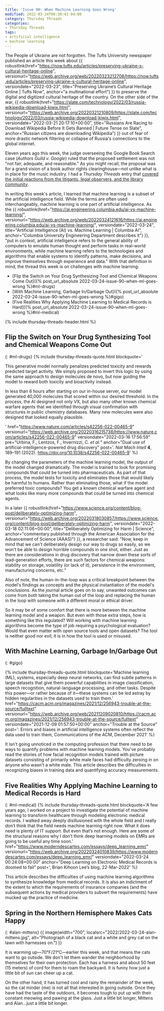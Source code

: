 ```yaml
---
title: 'Issue 90: When Machine Learning Goes Wrong'
modified: 2022-03-24T08:30:41-04:00
category: Thursday Threads
categories:
- Thursday Threads
tags:
- artificial intelligence
- machine learning
---
```


The People of Ukraine are not forgotten. 
The Tufts University newspaper published an article this week about {{ robustlink(href="https://now.tufts.edu/articles/preserving-ukraine-s-cultural-heritage-online", versionurl="https://web.archive.org/web/20220323212708/https://now.tufts.edu/articles/preserving-ukraine-s-cultural-heritage-online", versiondate="2022-03-23", title="Preserving Ukraine’s Cultural Heritage Online | Tufts Now", anchor="a multinational effort") }} to preserve the digital and digitized cultural heritage of the country. 
On the other side of the war, {{ robustlink(href="https://slate.com/technology/2022/03/russia-wikipedia-download-kiwix.html", versionurl="https://web.archive.org/20220321210809/https://slate.com/technology/2022/03/russia-wikipedia-download-kiwix.html", versiondate="2022-03-21 20:17:10+00:00", title="Russians Are Racing to Download Wikipedia Before It Gets Banned | Future Tense on Slate", anchor="Russian citizens are downloading Wikipedia") }} out of fear of more drastic network filtering or collapse of Russia's connections to the global internet. 

Eleven years ago this week, the judge overseeing the Google Book Search case (_Authors Guild v. Google_) ruled that the proposed settlement was not "not fair, adequate, and reasonable." 
As you might recall, the proposal was for a grand vision of a book author rights clearinghouse—not unlike what is in place for the music industry. 
I had a _Thursday Threads_ entry that [covered the initial reactions from the litigants, legal observers, and the library community](https://dltj.org/article/thursday-threads-2011w12/#p2747-gbs). 

In writing this week's article, I learned that machine learning is a subset of the artificial intelligence field. 
While the terms are often used interchangeably, machine learning is one part of artificial intelligence. 
As the {{ robustlink(href="https://ai.engineering.columbia.edu/ai-vs-machine-learning/", versionurl="https://web.archive.org/web/20220324121616/https://ai.engineering.columbia.edu/ai-vs-machine-learning/", versiondate="2022-03-24", title="Artificial Intelligence (AI) vs. Machine Learning | Columbia AI", anchor="Columbia University Engineering Department describes it") }}, "put in context, artificial intelligence refers to the general ability of computers to emulate human thought and perform tasks in real-world environments, while machine learning refers to the technologies and algorithms that enable systems to identify patterns, make decisions, and improve themselves through experience and data." 
With that definition in mind, the thread this week is on challenges with machine learning:

* [Flip the Switch on Your Drug Synthesizing Tool and Chemical Weapons Come Out]({% post_url_absolute 2022-03-24-issue-90-when-ml-goes-wrong %}#ml-drugs)
* [With Machine Learning, Garbage In/Garbage Out]({% post_url_absolute 2022-03-24-issue-90-when-ml-goes-wrong %}#gigo)
* [Five Realities Why Applying Machine Learning to Medical Records is Hard]({% post_url_absolute 2022-03-24-issue-90-when-ml-goes-wrong %}#ml-medical)

{% include thursday-threads-header.html %}

## Flip the Switch on Your Drug Synthesizing Tool and Chemical Weapons Come Out
{: #ml-drugs}
{% include thursday-threads-quote.html
blockquote='<p>This generative model normally penalizes predicted toxicity and rewards predicted target activity. We simply proposed to invert this logic by using the same approach to design molecules de novo, but now guiding the model to reward both toxicity and bioactivity instead. </p><p>In less than 6 hours after starting on our in-house server, our model generated 40,000 molecules that scored within our desired threshold. In the process, the AI designed not only VX, but also many other known chemical warfare agents that we identified through visual confirmation with structures in public chemistry databases. Many new molecules were also designed that looked equally plausible.</p>'
href="https://www.nature.com/articles/s42256-022-00465-9"
versionurl="https://web.archive.org/20220316215738/https://www.nature.com/articles/s42256-022-00465-9" 
versiondate="2022-03-16 17:56:59" 
pre="Urbina, F., Lentzos, F., Invernizzi, C. <i>et al.</i>"
anchor="Dual use of artificial-intelligence-powered drug discovery"
post='. <i>Nat Mach Intell</i> <b>4</b>, 189–191 (2022). https://doi.org/10.1038/s42256-022-00465-9'
%}

By changing the parameters of the machine learning model, the output of the model changed dramatically. 
The model is trained to look for promising compounds that could be turned into pharmaceuticals. 
As part of that process, the model tests for toxicity and eliminates those that would likely be harmful to humans. 
Rather than eliminating those, what if the model preferred toxic compounds? 
You get a known chemical warfare agent and what looks like many more compounds that could be turned into chemical agents. 

In a later {{ robustlink(href="https://www.science.org/content/blog-post/deliberately-optimizing-harm", versionurl="https://web.archive.org/20220318030857/https://www.science.org/content/blog-post/deliberately-optimizing-harm", versiondate="2022-03-18 02:11:06+00:00", title="Deliberately Optimizing for Harm  | Science", anchor="commentary published through the American Association for the Advancement of Science (AAAS)") }}, a researcher said: "Now, keep in mind that we can't deliberately design our way to drugs so easily, so we won't be able to design horrible compounds in one shot, either. Just as there are considerations in drug discovery that narrow down these sorts of lead-generation efforts, there are such factors for chemical weapons: stability on storage, volatility (or lack of it), persistence in the environment, manufacturing concerns, etc." 

Also of note, the human-in-the-loop was a critical breakpoint between the model's findings as concepts and the physical instantiation of the model's conclusions. 
As the journal article goes on to say, unwanted outcomes can come from _both_ taking the human out of the loop and replacing the human in the loop with someone with a different moral or ethical driver.

So it may be of some comfort that there is more between the machine learning model and a weapon. 
But even with those extra steps, how is something like this regulated? 
Will working with machine learning algorithms become the type of job requiring a psychological evaluation? 
Would that even matter with open source tools and open datasets?
The tool is neither good nor evil; it is in how the tool is used or misused.

## With Machine Learning, Garbage In/Garbage Out
{: #gigo}

{% include thursday-threads-quote.html
blockquote='Machine learning (ML), systems, especially deep neural networks, can find subtle patterns in large datasets that give them powerful capabilities in image classification, speech recognition, natural-language processing, and other tasks. Despite this power—or rather because of it—these systems can be led astray by hidden regularities in the datasets used to train them.'
href="https://cacm.acm.org/magazines/2021/12/256943-trouble-at-the-source/fulltext"
versionurl="https://web.archive.org/web/20211209020810/https://cacm.acm.org/magazines/2021/12/256943-trouble-at-the-source/fulltext"
versiondate="2021-12-09 01:57:50+00:00"
anchor="Trouble at the Source"
post=': Errors and biases in artificial intelligence systems often reflect the data used to train them,  Communications of the ACM, December 2021'
%}

It isn't going unnoticed in the computing profession that there need to be ways to quantify problems with machine learning models. 
You've probably read the stories of how facial recognition models trained with picture datasets consisting of primarily white male faces had difficulty zeroing in on anyone who wasn't a white male. 
This article describes the difficulties in recognizing biases in training data and quantifying accuracy measurements.

## Five Realities Why Applying Machine Learning to Medical Records is Hard
{: #ml-medical}
{% include thursday-threads-quote.html
blockquote='A few years ago, I worked on a project to investigate the potential of machine learning to transform healthcare through modeling electronic medical records. I walked away deeply disillusioned with the whole field and I really don’t think that the field needs machine learning right now. What it does need is plenty of IT support. But even that’s not enough. Here are some of the structural reasons why I don’t think deep learning models on EMRs are going to be useful any time soon.'
href="https://www.moderndescartes.com/essays/deep_learning_emr/"
versionurl="https://web.archive.org/20220324010839/https://www.moderndescartes.com/essays/deep_learning_emr/"
versiondate="2022-03-24 00:24:08+00:00"
anchor="Deep Learning on Electronic Medical Records is doomed to fail"
post=', Brian Kihoon Lee’s blog, 22-Mar-2022'
%}

This article describes the difficulties of using machine learning algorithms to synthesize knowledge from medical records. 
It is also an indictment of the extent to which the requirements of insurance companies (and the subsequent actions by medical providers to subvert the requirements) have mucked up the practice of medicine. 


## Spring in the Northern Hemisphere Makes Cats Happy
{: #alan-mittens}
{{ image(width="700", localsrc="2022/2022-03-24-alan-mittens.jpg", alt="Photograph of a black cat and a white and grey cat on the lawn with harnesses on.") }} 

It is warming up—70°F/21°C—earlier this week, and that means the cats want to go outside. 
We don't let them wander the neighborhood by themselves for their own protection. 
Each has a harness and about 50 feet (15 meters) of cord for them to roam the backyard. 
It is funny how just a little bit of sun can cheer up a cat. 

On the other hand, it has turned cool and rainy the remainder of the week, so the cat minder (me) is not all that interested in going outside. 
Once they have had the taste of the outdoors, it becomes tough to put up with their constant meowing and pawing at the glass. 
Just a little bit longer, Mittens and Alan...just a little bit longer.